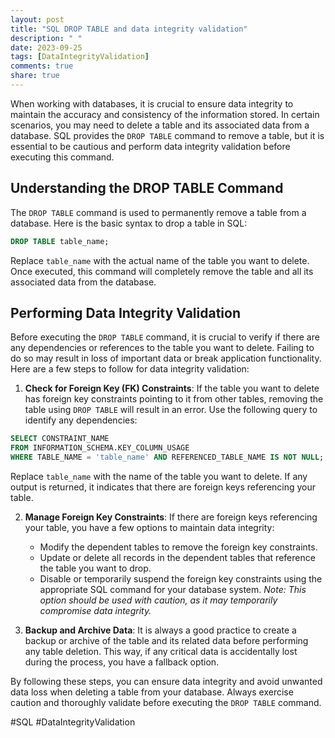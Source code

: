 ```yaml
---
layout: post
title: "SQL DROP TABLE and data integrity validation"
description: " "
date: 2023-09-25
tags: [DataIntegrityValidation]
comments: true
share: true
---
```


When working with databases, it is crucial to ensure data integrity to maintain the accuracy and consistency of the information stored. In certain scenarios, you may need to delete a table and its associated data from a database. SQL provides the `DROP TABLE` command to remove a table, but it is essential to be cautious and perform data integrity validation before executing this command.

## Understanding the DROP TABLE Command

The `DROP TABLE` command is used to permanently remove a table from a database. Here is the basic syntax to drop a table in SQL:

```sql
DROP TABLE table_name;
```

Replace `table_name` with the actual name of the table you want to delete. Once executed, this command will completely remove the table and all its associated data from the database.

## Performing Data Integrity Validation

Before executing the `DROP TABLE` command, it is crucial to verify if there are any dependencies or references to the table you want to delete. Failing to do so may result in loss of important data or break application functionality. Here are a few steps to follow for data integrity validation:

1. **Check for Foreign Key (FK) Constraints**: If the table you want to delete has foreign key constraints pointing to it from other tables, removing the table using `DROP TABLE` will result in an error. Use the following query to identify any dependencies:

```sql
SELECT CONSTRAINT_NAME
FROM INFORMATION_SCHEMA.KEY_COLUMN_USAGE
WHERE TABLE_NAME = 'table_name' AND REFERENCED_TABLE_NAME IS NOT NULL;
```

Replace `table_name` with the name of the table you want to delete. If any output is returned, it indicates that there are foreign keys referencing your table.

2. **Manage Foreign Key Constraints**: If there are foreign keys referencing your table, you have a few options to maintain data integrity:
   - Modify the dependent tables to remove the foreign key constraints.
   - Update or delete all records in the dependent tables that reference the table you want to drop.
   - Disable or temporarily suspend the foreign key constraints using the appropriate SQL command for your database system. *Note: This option should be used with caution, as it may temporarily compromise data integrity.*

3. **Backup and Archive Data**: It is always a good practice to create a backup or archive of the table and its related data before performing any table deletion. This way, if any critical data is accidentally lost during the process, you have a fallback option.

By following these steps, you can ensure data integrity and avoid unwanted data loss when deleting a table from your database. Always exercise caution and thoroughly validate before executing the `DROP TABLE` command.

#SQL #DataIntegrityValidation